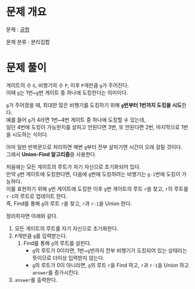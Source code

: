# 문제 개요

문제 : [공항](https://www.acmicpc.net/problem/10775)

문제 분류 : 분리집합

# 문제 풀이

게이트의 수 `G`, 비행기의 수 `P`, 이후 `P`개만큼 `g`가 주어진다.  
이때 `g`는 1번~`g`번 게이트 중 하나에 도킹한다는 의미이다.

`g`가 주어졌을 때, 최대한 많은 비행기를 도킹하기 위해 **`g`번부터 1번까지 도킹을 시도**한다.  
예를 들어 `g`가 4라면 1번~4번 게이트 중 하나에 도킹할 수 있는데,  
일단 4번에 도킹이 가능한지를 살피고 안된다면 3번, 또 안된다면 2번, 마지막으로 1번을 시도하는 식이다.

아마 일반 반복문으로 처리하면 매번 `g`부터 전부 살피기엔 시간이 오래 걸릴 것이다.  
그래서 **Union-Find 알고리즘**을 사용한다.

처음에는 모든 게이트의 루트가 자기 자신으로 초기화되어 있다.  
만약 `g`번 게이트에 도킹한다면, 다음에 `g`번에 도킹하려는 비행기는 `g-1`번에 도킹이 가능하다.  
이를 표현하기 위해 `g`번 게이트에 도킹한 이후 `g`번 게이트의 루트 `r`을 찾고, `r`의 루트를 `r-1`의 루트로 업데이트 한다.  
즉, Find를 통해 `g`의 루트 `r`을 찾고, `r`과 `r-1`을 Union 한다.

정리하자면 아래와 같다.

1. 모든 게이트의 루트를 자기 자신으로 초기화한다.
2. `P`개만큼 `g`를 입력받는다.
   1. Find를 통해 `g`의 루트를 살핀다.
      - `g`의 루트가 0이라면, 1번~`g`번까지 전부 비행기가 도킹되어 있는 상태라는 뜻이므로 더이상 입력받지 않는다.
      - `g`의 루트가 0이 아니라면, `g`의 루트 `r`을 Find 하고, `r`과 `r-1`을 Union 하고 `answer`를 증가시킨다.
3. `answer`를 출력한다.

